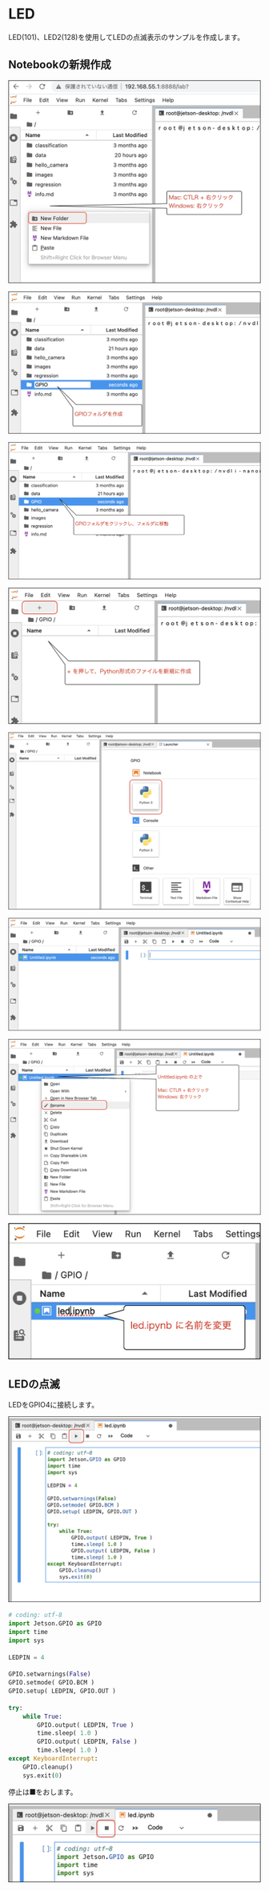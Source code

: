 # LED

LED(101)、LED2(128)を使用してLEDの点滅表示のサンプルを作成します。

## Notebookの新規作成

![](./img/led01.jpg)

![](./img/led02.jpg)

![](./img/led03.jpg)

![](./img/led04.jpg)

![](./img/led05.jpg)

![](./img/led06.jpg)

![](./img/led07.jpg)

![](./img/led08.jpg)

## LEDの点滅

LEDをGPIO4に接続します。

![](./img/led09.jpg)

``` python
# coding: utf-8
import Jetson.GPIO as GPIO
import time
import sys

LEDPIN = 4

GPIO.setwarnings(False)
GPIO.setmode( GPIO.BCM )
GPIO.setup( LEDPIN, GPIO.OUT )

try:
    while True:
        GPIO.output( LEDPIN, True )
        time.sleep( 1.0 )
        GPIO.output( LEDPIN, False )
        time.sleep( 1.0 ) 
except KeyboardInterrupt:
    GPIO.cleanup()
    sys.exit(0)
```

停止は■をおします。

![](./img/led10.jpg)
